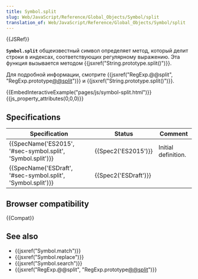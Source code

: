 ```yaml
---
title: Symbol.split
slug: Web/JavaScript/Reference/Global_Objects/Symbol/split
translation_of: Web/JavaScript/Reference/Global_Objects/Symbol/split
---
```


{{JSRef}}

**`Symbol.split`** общеизвестный символ определяет метод, который делит строки в индексах, соответствующих регулярному выражению. Эта функция вызывается методом {{jsxref("String.prototype.split()")}}.

Для подробной информации, смотрите {{jsxref("RegExp.@@split", "RegExp.prototype[@@split]()")}} и {{jsxref("String.prototype.split()")}}.

{{EmbedInteractiveExample("pages/js/symbol-split.html")}}{{js_property_attributes(0,0,0)}}

## Specifications

| Specification                                                                    | Status                       | Comment             |
| -------------------------------------------------------------------------------- | ---------------------------- | ------------------- |
| {{SpecName('ES2015', '#sec-symbol.split', 'Symbol.split')}} | {{Spec2('ES2015')}}     | Initial definition. |
| {{SpecName('ESDraft', '#sec-symbol.split', 'Symbol.split')}} | {{Spec2('ESDraft')}} |                     |

## Browser compatibility

{{Compat}}

## See also

- {{jsxref("Symbol.match")}}
- {{jsxref("Symbol.replace")}}
- {{jsxref("Symbol.search")}}
- {{jsxref("RegExp.@@split", "RegExp.prototype[@@split]()")}}
